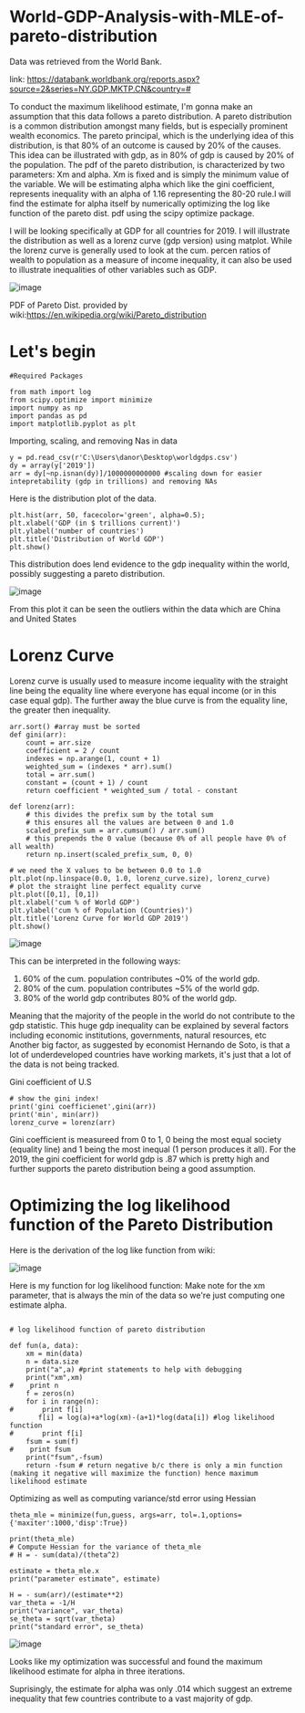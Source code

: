 # World-GDP-Analysis-with-MLE-of-pareto-distribution

Data was retrieved from the World Bank. 

link: https://databank.worldbank.org/reports.aspx?source=2&series=NY.GDP.MKTP.CN&country=#


To conduct the maximum likelihood estimate, I'm gonna make an assumption that this data follows a pareto distribution. A pareto distribution is a common distribution amongst many fields, but is especially prominent wealth economics. The pareto principal, which is the underlying idea of this distribution, is that 80% of an outcome is caused by 20% of the causes. This idea can be illustrated with gdp, as in 80% of gdp is caused by 20% of the population. The pdf of the pareto distribution, is characterized by two parameters: Xm and alpha. Xm is fixed and is simply the minimum value of the variable. We will be estimating alpha which like the gini coefficient, represents inequality with an alpha of 1.16 representing the 80-20 rule.I will find the estimate for alpha itself by numerically optimizing the log like function of the pareto dist. pdf using the scipy optimize package.

I will be looking specifically at GDP for all countries for 2019.  I will illustrate the distribution as well as a lorenz curve (gdp version) using matplot. While the lorenz curve is generally used to look at the cum. percen ratios of wealth to population as a measure of income inequality,  it can also be used to illustrate inequalities of other variables such as GDP.   


![image](https://user-images.githubusercontent.com/64437206/110268736-d3767380-7f87-11eb-9d58-8cf1cf170d6d.png)

PDF of Pareto Dist. provided by wiki:https://en.wikipedia.org/wiki/Pareto_distribution

# Let's begin
```
#Required Packages

from math import log
from scipy.optimize import minimize
import numpy as np
import pandas as pd
import matplotlib.pyplot as plt

```
Importing, scaling, and removing Nas in data
```
y = pd.read_csv(r'C:\Users\danor\Desktop\worldgdps.csv')
dy = array(y['2019'])
arr = dy[~np.isnan(dy)]/1000000000000 #scaling down for easier intepretability (gdp in trillions) and removing NAs
```
Here is the distribution plot of the data. 
```
plt.hist(arr, 50, facecolor='green', alpha=0.5);
plt.xlabel('GDP (in $ trillions current)')
plt.ylabel('number of countries')
plt.title('Distribution of World GDP')
plt.show()

```
This distribution does lend evidence to the gdp inequality within the world, possibly suggesting a pareto distribution.

![image](https://user-images.githubusercontent.com/64437206/110266395-50531e80-7f83-11eb-995a-12de67b1066b.png)

From this plot it can be seen the outliers within the data which are China and United States
# Lorenz Curve

Lorenz curve is usually used to measure income iequality with the straight line being the equality line where everyone has equal income (or in this case equal gdp).  The further away the blue curve is from the equality line, the greater then inequality. 
```
arr.sort() #array must be sorted
def gini(arr):
    count = arr.size
    coefficient = 2 / count
    indexes = np.arange(1, count + 1)
    weighted_sum = (indexes * arr).sum()
    total = arr.sum()
    constant = (count + 1) / count
    return coefficient * weighted_sum / total - constant

def lorenz(arr):
    # this divides the prefix sum by the total sum
    # this ensures all the values are between 0 and 1.0
    scaled_prefix_sum = arr.cumsum() / arr.sum()
    # this prepends the 0 value (because 0% of all people have 0% of all wealth)
    return np.insert(scaled_prefix_sum, 0, 0)

# we need the X values to be between 0.0 to 1.0
plt.plot(np.linspace(0.0, 1.0, lorenz_curve.size), lorenz_curve)
# plot the straight line perfect equality curve
plt.plot([0,1], [0,1])
plt.xlabel('cum % of World GDP')
plt.ylabel('cum % of Population (Countries)')
plt.title('Lorenz Curve for World GDP 2019')
plt.show()

```

![image](https://user-images.githubusercontent.com/64437206/110269300-0705cd80-7f89-11eb-87c3-f396d23c9231.png)

This can be interpreted in the following ways:

1. 60% of the cum. population contributes ~0% of the world gdp.
2. 80% of the cum. population contributes ~5% of the world gdp.
3. 80% of the world gdp contributes 80% of the world gdp. 

Meaning that the majority of the people in the world do not contribute to the gdp statistic.
This huge gdp inequality can be explained by several factors including economic institutions, governments, natural resources, etc
Another big factor, as suggested by economist Hernando de Soto, is that a lot of underdeveloped countries have working markets, it's just that a lot of the data is not being tracked.

Gini coefficient of U.S
```
# show the gini index!
print('gini coefficienet',gini(arr))
print('min', min(arr))
lorenz_curve = lorenz(arr)
```
Gini coefficient is measureed from 0 to 1, 0 being the most equal society (equality line) and 1 being the most inequal (1 person produces it all). 
For the 2019, the gini coefficient for world gdp is .87 which is pretty high and further supports the pareto distribution being a good assumption. 

# Optimizing the log likelihood function of the Pareto Distribution

Here is the derivation of the log like function from wiki:

![image](https://user-images.githubusercontent.com/64437206/110269752-fe61c700-7f89-11eb-83f7-51045de3e689.png)

Here is my function for log likelihood function:
Make note for the xm parameter, that is always the min of the data so we're just computing one estimate alpha.

```

# log likelihood function of pareto distribution

def fun(a, data):
    xm = min(data)
    n = data.size
    print("a",a) #print statements to help with debugging
    print("xm",xm)
#    print n
    f = zeros(n)
    for i in range(n):
#       print f[i]
       f[i] = log(a)+a*log(xm)-(a+1)*log(data[i]) #log likelihood function
#       print f[i]
    fsum = sum(f)
#    print fsum 
    print("fsum",-fsum)
    return -fsum # return negative b/c there is only a min function (making it negative will maximize the function) hence maximum likelihood estimate
```
Optimizing as well as computing variance/std error using Hessian
```
theta_mle = minimize(fun,guess, args=arr, tol=.1,options={'maxiter':1000,'disp':True})

print(theta_mle)
# Compute Hessian for the variance of theta_mle
# H = - sum(data)/(theta^2)

estimate = theta_mle.x
print("parameter estimate", estimate)

H = - sum(arr)/(estimate**2)
var_theta = -1/H
print("variance", var_theta)
se_theta = sqrt(var_theta)
print("standard error", se_theta)
```
![image](https://user-images.githubusercontent.com/64437206/110270356-3f0e1000-7f8b-11eb-8b4c-4485256d1a63.png)

Looks like my optimization was successful and found the maximum likelihood estimate for alpha in three iterations.

Suprisingly, the estimate for alpha was only .014 which suggest an extreme inequality that few countries contribute to a vast majority of gdp. 



